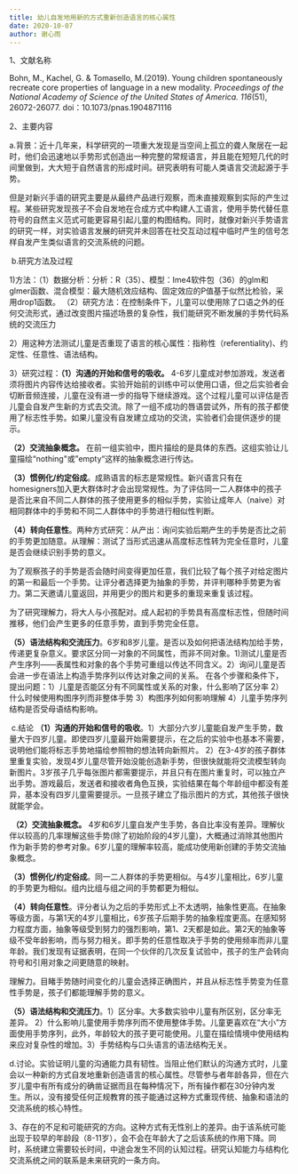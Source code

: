 ```yaml
---
title: 幼儿自发地用新的方式重新创造语言的核心属性
date: 2020-10-07
author: 谢心雨
---
```


1、文献名称

Bohn, M., Kachel, G. & Tomasello, M.(2019). Young children spontaneously recreate core properties of language in a new modality. *Proceedings of the National Academy of Science of the United States of America. 116*(51), 26072-26077. doi：10.1073/pnas.1904871116

2、主要内容

​	a.背景：近十几年来，科学研究的一项重大发现是当空间上孤立的聋人聚居在一起时，他们会迅速地以手势形式创造出一种完整的常规语言，并且能在短短几代的时间里做到，大大短于自然语言的形成时间。研究表明有可能人类语言交流起源于手势。

​	但是对新兴手语的研究主要是从最终产品进行观察，而未直接观察到实际的产生过程。某些研究发现孩子不会自发地在合成方式中构建人工语言，使用手势代替任意符号的自然主义范式可能更容易引起儿童的构图结构。同时，就像对新兴手势语言的研究一样，对实验语言发展的研究并未回答在社交互动过程中临时产生的信号怎样自发产生类似语言的交流系统的问题。

​	b.研究方法及过程

1)方法：（1）数据分析：分析：R（35）、模型：Ime4软件包（36）的glm和glmer函数、混合模型：最大随机效应结构、固定效应的P值基于似然比检验，采用drop1函数。   （2）研究方法：在控制条件下，儿童可以使用除了口语之外的任何交流形式，通过改变图片描述场景的复杂性，我们能研究不断发展的手势代码系统的交流压力

2）用这种方法测试儿童是否重现了语言的核心属性：指称性（referentiality)、约定性、任意性、语法结构。

3）研究过程：**（1）沟通的开始和信号的吸收。** 4-6岁儿童成对参加游戏，发送者须将图片内容传达给接收者。实验开始前的训练中可以使用口语，但之后实验者会切断音频连接，儿童在没有进一步的指导下继续游戏。这个过程儿童可以评估是否儿童会自发产生新的方式去交流。除了一组不成功的唇语尝试外，所有的孩子都使用了标志性手势。如果儿童没有自发建立成功的交流，实验者们会提供逐步的提示。

   **（2）交流抽象概念。** 在前一组实验中，图片描绘的是具体的东西。这组实验让儿童描绘“nothing"或”empty“这样的抽象概念进行传达。

​						**（3）惯例化/约定俗成**。成熟语言的标志是常规性。新兴语言只有在homesigners加入更大群体时才会出现常规性。为了评估同一二人群体中的孩子是否比来自不同二人群体的孩子使用更多的相似手势，实验让成年人（naive）对相同群体中的手势和不同二人群体中的手势进行相似性判断。

​					**（4）转向任意性**。两种方式研究：从产出：询问实验后期产生的手势是否比之前的手势更加随意。从理解：测试了当形式迅速从高度标志性转为完全任意时，儿童是否会继续识别手势的意义。

​							  为了观察孩子的手势是否会随时间变得更加任意，我们比较了每个孩子对给定图片的第一和最后一个手势。让评分者选择更为抽象的手势，并评判哪种手势更为省力。第二天邀请儿童返回，并用更少的图片和更多的重现来重复该过程。 

​							为了研究理解力，将大人与小孩配对。成人起初的手势具有高度标志性，但随时间推移，他们会产生更多的任意手势，直到手势完全任意。

​			**（5）语法结构和交流压力**。6岁和8岁儿童。是否以及如何把语法结构加给手势，传递更复杂意义。要求区分同一对象的不同属性，而非不同对象。1)测试儿童是否产生序列——表属性和对象的各个手势可重组以传达不同含义。2）询问儿童是否会进一步在语法上构造手势序列以传达对象之间的关系。
在各个步骤和条件下，提出问题：1）儿童是否能区分有不同属性或关系的对象，什么影响了区分率  2）什么时候使用构图序列而非整体手势   3）构图序列如何影响理解  4）儿童手势序列结构是否受母语结构影响。

​	c.结论  **（1）沟通的开始和信号的吸收**。1）大部分六岁儿童能自发产生手势，数量大于四岁儿童。即使四岁儿童最开始需要提示，在之后的实验中也基本不需要，说明他们能将标志手势地描绘参照物的想法转向新照片。  2）在3-4岁的孩子群体里重复实验，发现4岁儿童尽管开始没能创造新手势，但很快就能将交流模型转向新图片。3岁孩子几乎每张图片都需要提示，并且只有在图片重复时，可以独立产出手势。游戏最后，发送者和接收者角色互换，实验结果在每个年龄组中都没有差异，基本没有四岁儿童需要提示。一旦孩子建立了指示图片的方式，其他孩子很快就能学会。

​		**（2）交流抽象概念。** 4岁和6岁儿童自发产生手势，各自比率没有差异。理解伙伴以较高的几率理解这些手势(除了初始阶段的4岁儿童)，大概通过消除其他图片作为新手势的参考对象。6岁儿童的理解率较高，能成功使用新创建的手势交流抽象概念。

​				**（3）惯例化/约定俗成**。同一二人群体的手势更相似。与4岁儿童相比，6岁儿童的手势更为相似。组内比组与组之间的手势都更为相似。

​				**（4）转向任意性**。评分者认为之后的手势形式上不太透明，抽象性更高。在抽象等级方面，与第1天的4岁儿童相比，6岁孩子后期手势的抽象程度更高。在感知努力程度方面，抽象等级受到努力的强烈影响，第1、2天都是如此。第2天的抽象等级不受年龄影响，而与努力相关。即手势的任意性取决于手势的使用频率而非儿童年龄。我们发现有证据表明，在同一个伙伴的几次反复试验中，孩子的生产会转向符号和引用对象之间更随意的映射。

​								理解力。目睹手势随时间变化的儿童会选择正确图片，并且从标志性手势变为任意性手势是，孩子们都能理解手势的意义。

​				**（5）语法结构和交流压力**。1）区分率。大多数实验中儿童有所区别，区分率无差异。 2）什么影响儿童使用手势序列而不使用整体手势。儿童更喜欢在“大小”方面使用手势序列，此外，年龄较大的孩子更可能使用。儿童在描绘情境中使用结构来应对复杂性的增加。3）手势结构与口头语言的语法结构无关。

​	d.讨论。实验证明儿童的沟通能力具有韧性。当阻止他们默认的沟通方式时，儿童会以一种新的方式自发地重新创造语言的核心属性。尽管参与者年龄各异，但在六岁儿童中有所有成分的确凿证据而且在每种情况下，所有操作都在30分钟内发生。所以，没有接受任何正规教育的孩子能通过这种方式重现传统、抽象和语法的交流系统的核心特性。

3、存在的不足和可能研究的方向。这种方式有无性别上的差异。由于该系统可能出现于较早的年龄段（8-11岁），会不会在年龄大了之后该系统的作用下降。同时，系统建立需要较长时间，中途会发生不同的认知过程。研究认知能力与结构化交流系统之间的联系是未来研究的一条方向。

